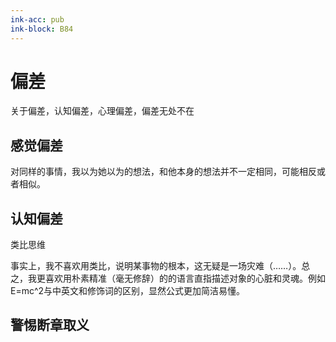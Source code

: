 ```yaml
---
ink-acc: pub
ink-block: B84
---
```


# 偏差

关于偏差，认知偏差，心理偏差，偏差无处不在


## 感觉偏差


对同样的事情，我以为她以为的想法，和他本身的想法并不一定相同，可能相反或者相似。




## 认知偏差
类比思维

事实上，我不喜欢用类比，说明某事物的根本，这无疑是一场灾难（……）。总之，我更喜欢用朴素精准（毫无修辞）的的语言直指描述对象的心脏和灵魂。例如E=mc^2与中英文和修饰词的区别，显然公式更加简洁易懂。


## 警惕断章取义
